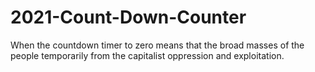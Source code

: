 # 2021-Count-Down-Counter
When the countdown timer to zero means that the broad masses of the people temporarily from the capitalist oppression and exploitation.
